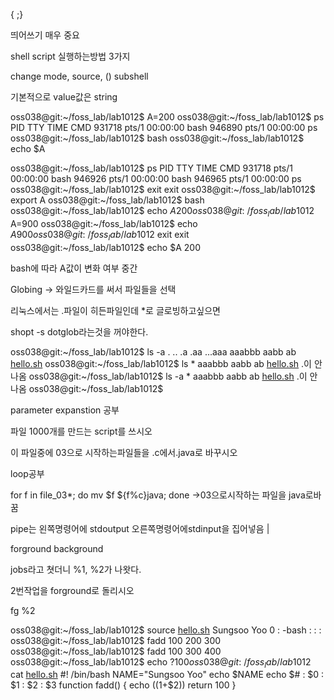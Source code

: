 {    ;}

띄어쓰기 매우 중요

shell script 실행하는방법 3가지

change mode, source, () subshell

기본적으로 value값은 string

oss038@git:~/foss_lab/lab1012$ A=200
oss038@git:~/foss_lab/lab1012$ ps
PID TTY          TIME CMD
931718 pts/1    00:00:00 bash
946890 pts/1    00:00:00 ps
oss038@git:~/foss_lab/lab1012$ bash
oss038@git:~/foss_lab/lab1012$ echo $A

oss038@git:~/foss_lab/lab1012$ ps
PID TTY          TIME CMD
931718 pts/1    00:00:00 bash
946926 pts/1    00:00:00 bash
946965 pts/1    00:00:00 ps
oss038@git:~/foss_lab/lab1012$ exit
exit
oss038@git:~/foss_lab/lab1012$ export A
oss038@git:~/foss_lab/lab1012$ bash
oss038@git:~/foss_lab/lab1012$ echo $A
200
oss038@git:~/foss_lab/lab1012$ A=900
oss038@git:~/foss_lab/lab1012$ echo $A
900
oss038@git:~/foss_lab/lab1012$ exit
exit
oss038@git:~/foss_lab/lab1012$ echo $A
200

bash에 따라 A값이 변화 여부 중간

Globing → 와일드카드를 써서 파일들을 선택

리눅스에서는 .파일이 히든파일인데 *로 글로빙하고싶으면

shopt -s dotglob라는것을   꺼야한다.

oss038@git:~/foss_lab/lab1012$ ls -a
.  ..  .a  .aa  ...aaa  aaabbb  aabb  ab  [hello.sh](http://hello.sh/)
oss038@git:~/foss_lab/lab1012$ ls *
aaabbb  aabb  ab  [hello.sh](http://hello.sh/)                                         .이 안나옴
oss038@git:~/foss_lab/lab1012$ ls -a *
aaabbb  aabb  ab  [hello.sh](http://hello.sh/)                                         .이 안나옴
oss038@git:~/foss_lab/lab1012$

parameter expanstion 공부

파일 1000개를 만드는 script를 쓰시오

이 파일중에 03으로 시작하는파일들을 .c에서.java로 바꾸시오

loop공부

for f in file_03*; do mv $f ${f%c}java; done →03으로시작하는 파일을 java로바꿈

pipe는 왼쪽명령어에 stdoutput 오른쪽명령어에stdinput을 집어넣음 |

forground background

jobs라고 쳣더니 %1, %2가 나왓다.

2번작업을 forground로 돌리시오

fg %2

oss038@git:~/foss_lab/lab1012$ source [hello.sh](http://hello.sh/)
Sungsoo Yoo
0 : -bash : : :
oss038@git:~/foss_lab/lab1012$ fadd 100 200
300
oss038@git:~/foss_lab/lab1012$ fadd 100 300
400
oss038@git:~/foss_lab/lab1012$ echo $?
100
oss038@git:~/foss_lab/lab1012$ cat [hello.sh](http://hello.sh/)
#! /bin/bash
NAME="Sungsoo Yoo"
echo $NAME
echo $# : $0 : $1 : $2 : $3
function fadd()
{
echo $(($1+$2))
return 100
}
